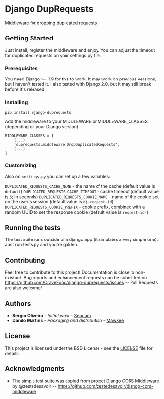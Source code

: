 # Django DupRequests

Middleware for dropping duplicated requests

## Getting Started

Just install, register the middleware and enjoy. You can adjust the timeout for duplicated requests on your settings.py file.

### Prerequisites

You need Django >= 1.9 for this to work. It may work on previous versions, but I haven't tested it. I also tested with Django 2.0, but it may still break before it's released.

### Installing

```
pip install django-duprequests
```

Add the middleware to your MIDDLEWARE or MIDDLEWARE_CLASSES (depending on your Django version)

```
MIDDLEWARE_CLASSES = [
    (...)
    'duprequests.middleware.DropDuplicatedRequests',
    (...)
]
```

### Customizing

Also on `settings.py` you can set up a few variables:

`DUPLICATED_REQUESTS_CACHE_NAME` - the name of the cache (default value is `default`)
`DUPLICATED_REQUESTS_CACHE_TIMEOUT` - cache timeout (default value is `5`; in seconds)
`DUPLICATED_REQUESTS_COOKIE_NAME` - name of the cookie set on the user's session (default value is `dj-request-id`)
`DUPLICATED_REQUESTS_COOKIE_PREFIX` - cookie prefix, combined with a random UUID to set the response cookie (default value is `request-id-`)

## Running the tests

The test suite runs outside of a django app (it simulates a very simple one). Just run tests.py and you're golden.

## Contributing

Feel free to contribute to this project! Documentation is close to non-existant. Bug reports and enhancement requests can be submitted on https://github.com/CraveFood/django-duprequests/issues -- Pull Requests are also welcome!

## Authors

* **Sergio Oliveira** - *Initial work* - [Seocam](https://github.com/seocam)
* **Danilo Martins** - *Packaging and distribution* - [Mawkee](https://github.com/mawkee)

## License

This project is licensed under the BSD License - see the [LICENSE](LICENSE) file for details

## Acknowledgments

* The simple test suite was copied from project Django CORS Middleware by @zestedesavoir -- https://github.com/zestedesavoir/django-cors-middleware
